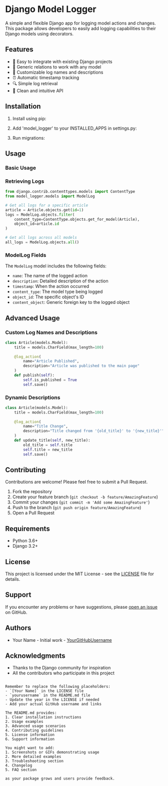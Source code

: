 # Django Model Logger

A simple and flexible Django app for logging model actions and changes. This package allows developers to easily add logging capabilities to their Django models using decorators.

## Features

- 🚀 Easy to integrate with existing Django projects
- 🎯 Generic relations to work with any model
- 📝 Customizable log names and descriptions
- ⏰ Automatic timestamp tracking
- 🔍 Simple log retrieval
- 🎨 Clean and intuitive API

## Installation

1. Install using pip:

2. Add 'model_logger' to your INSTALLED_APPS in settings.py:

3. Run migrations:

## Usage

### Basic Usage

### Retrieving Logs

```python
from django.contrib.contenttypes.models import ContentType
from model_logger.models import ModelLog

# Get all logs for a specific article
article = Article.objects.get(id=1)
logs = ModelLog.objects.filter(
    content_type=ContentType.objects.get_for_model(Article),
    object_id=article.id
)

# Get all logs across all models
all_logs = ModelLog.objects.all()
```

### ModelLog Fields

The `ModelLog` model includes the following fields:

- `name`: The name of the logged action
- `description`: Detailed description of the action
- `timestamp`: When the action occurred
- `content_type`: The model type being logged
- `object_id`: The specific object's ID
- `content_object`: Generic foreign key to the logged object

## Advanced Usage

### Custom Log Names and Descriptions

```python
class Article(models.Model):
    title = models.CharField(max_length=100)
    
    @log_action(
        name="Article Published",
        description="Article was published to the main page"
    )
    def publish(self):
        self.is_published = True
        self.save()
```

### Dynamic Descriptions

```python
class Article(models.Model):
    title = models.CharField(max_length=100)
    
    @log_action(
        name="Title Change",
        description="Title changed from '{old_title}' to '{new_title}'"
    )
    def update_title(self, new_title):
        old_title = self.title
        self.title = new_title
        self.save()
```

## Contributing

Contributions are welcome! Please feel free to submit a Pull Request.

1. Fork the repository
2. Create your feature branch (`git checkout -b feature/AmazingFeature`)
3. Commit your changes (`git commit -m 'Add some AmazingFeature'`)
4. Push to the branch (`git push origin feature/AmazingFeature`)
5. Open a Pull Request

## Requirements

- Python 3.6+
- Django 3.2+

## License

This project is licensed under the MIT License - see the [LICENSE](LICENSE) file for details.

## Support

If you encounter any problems or have suggestions, please [open an issue](https://github.com/yourusername/django-model-logger/issues) on GitHub.

## Authors

- Your Name - Initial work - [YourGitHubUsername](https://github.com/yourusername)

## Acknowledgments

- Thanks to the Django community for inspiration
- All the contributors who participate in this project
```

Remember to replace the following placeholders:
- `[Your Name]` in the LICENSE file
- `yourusername` in the README.md file
- Update the year in the LICENSE if needed
- Add your actual GitHub username and links

The README.md provides:
1. Clear installation instructions
2. Usage examples
3. Advanced usage scenarios
4. Contributing guidelines
5. License information
6. Support information

You might want to add:
1. Screenshots or GIFs demonstrating usage
2. More detailed examples
3. Troubleshooting section
4. Changelog
5. FAQ section

as your package grows and users provide feedback.

